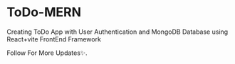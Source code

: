 # ToDo-MERN
Creating ToDo App with User Authentication and MongoDB Database using React+vite FrontEnd Framework 

Follow For More Updates✨.

